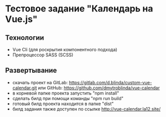 # Тестовое задание "Календарь на Vue.js"

## Технологии
- Vue Cli (для роскрытия компонентного подхода)
- Препроцессор SASS (SCSS)

## Развертывание
- скачать проект на GitLab: https://gitlab.com/d.blinda/custom-vue-calendar.git или GitHub: https://github.com/dmytroblinda/vue-calendar
- в корневой папке проекта запустить "npm install"
- сделать билд при помощи команды "npm run build"
- готовый билд проекта находится в папке "dist"
- билд задания также доступен по ссылке http://vue-calendar.la12.site/






